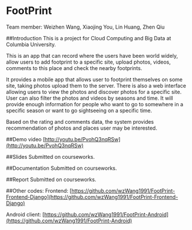 FootPrint
=========
Team member: Weizhen Wang, Xiaojing You, Lin Huang, Zhen Qiu

##Introduction
This is a project for Cloud Computing and Big Data at Columbia University. 

This is an app that can record where the users have been world widely, allow users to add footprint to a specific site, upload photos, videos, comments to this place and check the nearby footprints. 

It provides a mobile app that allows user to footprint themselves on some site, taking photos upload them to the server. There is also a web interface allowing users to view the photos and discover photos for a specific site. User can also filter the photos and videos by seasons and time. It will provide enough information for people who want to go to somewhere in a specific season or want to go sightseeing on a specific time.

Based on the rating and comments data, the system provides recommendation of photos and places user may be interested.

##Demo video
[http://youtu.be/PvohQ3nqRSw](http://youtu.be/PvohQ3nqRSw)

##Slides
Submitted on courseworks.

##Documentation
Submitted on courseworks.

##Report
Submitted on courseworks.

##Other codes:
Frontend: [https://github.com/wzWang1991/FootPrint-Frontend-Django](https://github.com/wzWang1991/FootPrint-Frontend-Django)

Android client: [https://github.com/wzWang1991/FootPrint-Android](https://github.com/wzWang1991/FootPrint-Android)
